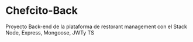 # Chefcito-Back
Proyecto Back-end de la plataforma de restorant management con el Stack Node, Express, Mongoose, JWTy TS
